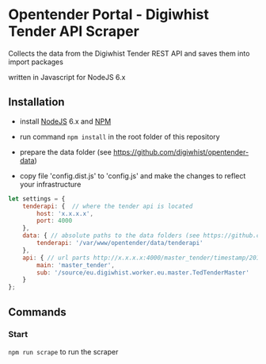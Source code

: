 # Opentender Portal - Digiwhist Tender API Scraper

Collects the data from the Digiwhist Tender REST API and saves them into import packages

written in Javascript for NodeJS 6.x

## Installation

- install [NodeJS](https://nodejs.org/) 6.x and [NPM](https://www.npmjs.com/)

- run command `npm install` in the root folder of this repository

- prepare the data folder (see https://github.com/digiwhist/opentender-data)

- copy file 'config.dist.js' to 'config.js' and make the changes to reflect your infrastructure

```javascript
let settings = {
	tenderapi: {  // where the tender api is located
		host: 'x.x.x.x',
		port: 4000
	},
	data: { // absolute paths to the data folders (see https://github.com/digiwhist/opentender-data)
		tenderapi: '/var/www/opentender/data/tenderapi'
	},
	api: { // url parts http://x.x.x.x:4000/master_tender/timestamp/2016-07-01T12:30:00.000/source/eu.digiwhist.worker.eu.master.TedTenderMaster/page/0
		main: 'master_tender',
		sub: '/source/eu.digiwhist.worker.eu.master.TedTenderMaster'
	}
};
```

## Commands

### Start

`npm run scrape` to run the scraper

